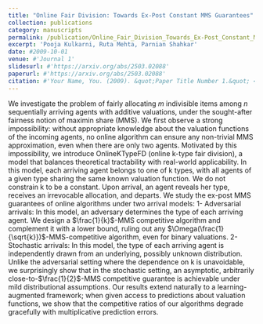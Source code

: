 ```yaml
---
title: "Online Fair Division: Towards Ex-Post Constant MMS Guarantees"
collection: publications
category: manuscripts
permalink: /publication/Online_Fair_Division_Towards_Ex-Post_Constant_MMS_Guarantees
excerpt: 'Pooja Kulkarni, Ruta Mehta, Parnian Shahkar'
date: #2009-10-01
venue: #'Journal 1'
slidesurl: #'https://arxiv.org/abs/2503.02088'
paperurl: #'https://arxiv.org/abs/2503.02088'
citation: #'Your Name, You. (2009). &quot;Paper Title Number 1.&quot; <i>Journal 1</i>. 1(1).'
---
```

<!-- 
The contents above will be part of a list of publications, if the user clicks the link for the publication than the contents of section will be rendered as a full page, allowing you to provide more information about the paper for the reader. When publications are displayed as a single page, the contents of the above "citation" field will automatically be included below this section in a smaller font. -->


We investigate the problem of fairly allocating $m$ indivisible items among $n$ sequentially arriving agents with additive valuations, under the sought-after fairness notion of maximin share (MMS). We first observe a strong impossibility: without appropriate knowledge about the valuation functions of the incoming agents, no online algorithm can ensure any non-trivial MMS approximation, even when there are only two agents. Motivated by this impossibility, we introduce OnlineKTypeFD (online k-type fair division), a model that balances theoretical tractability with real-world applicability. In this model, each arriving agent belongs to one of k types, with all agents of a given type sharing the same known valuation function. We do not constrain k to be a constant. Upon arrival, an agent reveals her type, receives an irrevocable allocation, and departs. We study the ex-post MMS guarantees of online algorithms under two arrival models: 
1- Adversarial arrivals: In this model, an adversary determines the type of each arriving agent. We design a $\frac{1}{k}$-MMS competitive algorithm and complement it with a lower bound, ruling out any $\Omega(\frac{1}{\sqrt{k}})$-MMS-competitive algorithm, even for binary valuations. 
2- Stochastic arrivals: In this model, the type of each arriving agent is independently drawn from an underlying, possibly unknown distribution. Unlike the adversarial setting where the dependence on k is unavoidable, we surprisingly show that in the stochastic setting, an asymptotic, arbitrarily close-to-$\frac{1}{2}$-MMS competitive guarantee is achievable under mild distributional assumptions. 
Our results extend naturally to a learning-augmented framework; when given access to predictions about valuation functions, we show that the competitive ratios of our algorithms degrade gracefully with multiplicative prediction errors.